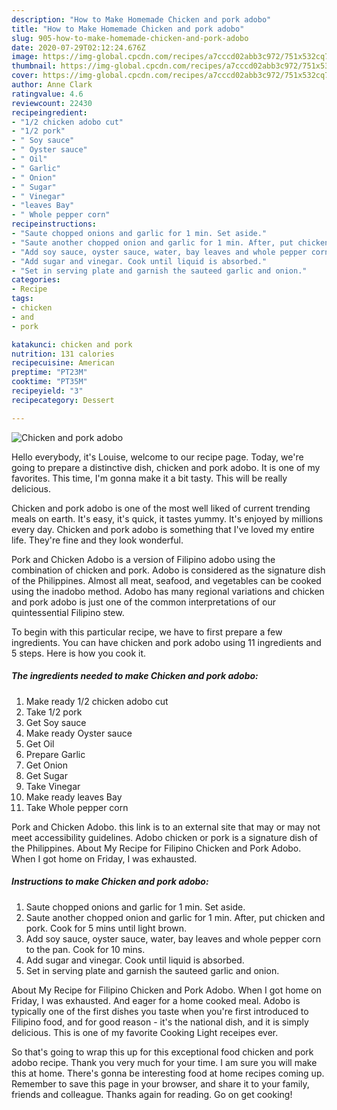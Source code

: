 ```yaml
---
description: "How to Make Homemade Chicken and pork adobo"
title: "How to Make Homemade Chicken and pork adobo"
slug: 905-how-to-make-homemade-chicken-and-pork-adobo
date: 2020-07-29T02:12:24.676Z
image: https://img-global.cpcdn.com/recipes/a7cccd02abb3c972/751x532cq70/chicken-and-pork-adobo-recipe-main-photo.jpg
thumbnail: https://img-global.cpcdn.com/recipes/a7cccd02abb3c972/751x532cq70/chicken-and-pork-adobo-recipe-main-photo.jpg
cover: https://img-global.cpcdn.com/recipes/a7cccd02abb3c972/751x532cq70/chicken-and-pork-adobo-recipe-main-photo.jpg
author: Anne Clark
ratingvalue: 4.6
reviewcount: 22430
recipeingredient:
- "1/2 chicken adobo cut"
- "1/2 pork"
- " Soy sauce"
- " Oyster sauce"
- " Oil"
- " Garlic"
- " Onion"
- " Sugar"
- " Vinegar"
- "leaves Bay"
- " Whole pepper corn"
recipeinstructions:
- "Saute chopped onions and garlic for 1 min. Set aside."
- "Saute another chopped onion and garlic for 1 min. After, put chicken and pork. Cook for 5 mins until light brown."
- "Add soy sauce, oyster sauce, water, bay leaves and whole pepper corn to the pan. Cook for 10 mins."
- "Add sugar and vinegar. Cook until liquid is absorbed."
- "Set in serving plate and garnish the sauteed garlic and onion."
categories:
- Recipe
tags:
- chicken
- and
- pork

katakunci: chicken and pork 
nutrition: 131 calories
recipecuisine: American
preptime: "PT23M"
cooktime: "PT35M"
recipeyield: "3"
recipecategory: Dessert

---
```



![Chicken and pork adobo](https://img-global.cpcdn.com/recipes/a7cccd02abb3c972/751x532cq70/chicken-and-pork-adobo-recipe-main-photo.jpg)

Hello everybody, it's Louise, welcome to our recipe page. Today, we're going to prepare a distinctive dish, chicken and pork adobo. It is one of my favorites. This time, I'm gonna make it a bit tasty. This will be really delicious.

Chicken and pork adobo is one of the most well liked of current trending meals on earth. It's easy, it's quick, it tastes yummy. It's enjoyed by millions every day. Chicken and pork adobo is something that I've loved my entire life. They're fine and they look wonderful.

Pork and Chicken Adobo is a version of Filipino adobo using the combination of chicken and pork. Adobo is considered as the signature dish of the Philippines. Almost all meat, seafood, and vegetables can be cooked using the inadobo method. Adobo has many regional variations and chicken and pork adobo is just one of the common interpretations of our quintessential Filipino stew.


To begin with this particular recipe, we have to first prepare a few ingredients. You can have chicken and pork adobo using 11 ingredients and 5 steps. Here is how you cook it.

<!--inarticleads1-->

##### The ingredients needed to make Chicken and pork adobo:

1. Make ready 1/2 chicken adobo cut
1. Take 1/2 pork
1. Get  Soy sauce
1. Make ready  Oyster sauce
1. Get  Oil
1. Prepare  Garlic
1. Get  Onion
1. Get  Sugar
1. Take  Vinegar
1. Make ready leaves Bay
1. Take  Whole pepper corn


Pork and Chicken Adobo. this link is to an external site that may or may not meet accessibility guidelines. Adobo chicken or pork is a signature dish of the Philippines. About My Recipe for Filipino Chicken and Pork Adobo. When I got home on Friday, I was exhausted. 

<!--inarticleads2-->

##### Instructions to make Chicken and pork adobo:

1. Saute chopped onions and garlic for 1 min. Set aside.
1. Saute another chopped onion and garlic for 1 min. After, put chicken and pork. Cook for 5 mins until light brown.
1. Add soy sauce, oyster sauce, water, bay leaves and whole pepper corn to the pan. Cook for 10 mins.
1. Add sugar and vinegar. Cook until liquid is absorbed.
1. Set in serving plate and garnish the sauteed garlic and onion.


About My Recipe for Filipino Chicken and Pork Adobo. When I got home on Friday, I was exhausted. And eager for a home cooked meal. Adobo is typically one of the first dishes you taste when you&#39;re first introduced to Filipino food, and for good reason - it&#39;s the national dish, and it is simply delicious. This is one of my favorite Cooking Light receipes ever. 

So that's going to wrap this up for this exceptional food chicken and pork adobo recipe. Thank you very much for your time. I am sure you will make this at home. There's gonna be interesting food at home recipes coming up. Remember to save this page in your browser, and share it to your family, friends and colleague. Thanks again for reading. Go on get cooking!
